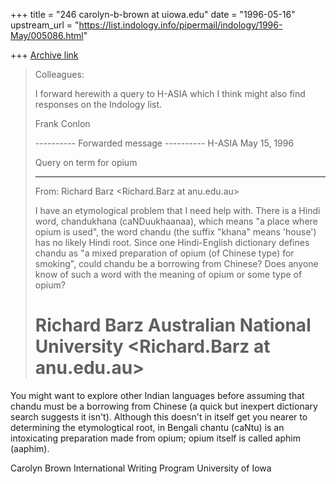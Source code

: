 +++
title = "246 carolyn-b-brown at uiowa.edu"
date = "1996-05-16"
upstream_url = "https://list.indology.info/pipermail/indology/1996-May/005086.html"

+++
[Archive link](https://list.indology.info/pipermail/indology/1996-May/005086.html)

>Colleagues:
>
>I forward herewith a query to H-ASIA which I think might also find
>responses on the Indology list.
>
>Frank Conlon
>
>---------- Forwarded message ----------
>                                H-ASIA
>                             May 15, 1996
>
>Query on term for opium
>****************************************************************************
>From: Richard Barz <Richard.Barz at anu.edu.au>
>
>I have an etymological problem that I need help with.  There is a Hindi
>word, chandukhana (caNDuukhaanaa), which means "a place where opium is
>used", the word chandu (the suffix "khana" means 'house') has no likely
>Hindi root.  Since one Hindi-English dictionary defines chandu as "a mixed
>preparation of opium (of Chinese type) for smoking", could chandu be a
>borrowing from Chinese?  Does anyone know of such a word with the meaning
>of opium or some type of opium?
>
>
>Richard Barz
>Australian National University
><Richard.Barz at anu.edu.au>
>===========================================================================
You might want to explore other Indian languages before assuming that
chandu must be a borrowing from Chinese (a quick but inexpert dictionary
search suggests it isn't). Although this doesn't in itself get you nearer
to determining the etymologtical root, in Bengali chantu (caNtu) is an
intoxicating preparation made from opium; opium itself is called aphim
(aaphim).

Carolyn Brown
International Writing Program
University of Iowa






